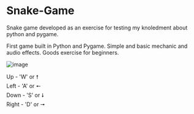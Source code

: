 # Snake-Game
Snake game developed as an exercise for testing my knoledment about python and pygame.

First game built in Python and Pygame. Simple and basic mechanic and audio effects.
Goods exercise for beginners.

![image](https://user-images.githubusercontent.com/128395953/231270450-553fa496-2168-405e-9287-813f58d15362.png)

Up - 'W' or 🠕<br />
Left - 'A' or 🠔<br />
Down - 'S' or 🠗<br />
Right - 'D' or 🠖<br />
